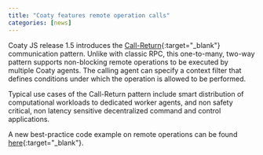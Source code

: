 ```yaml
---
title: "Coaty features remote operation calls"
categories: [news]
---
```


Coaty JS release 1.5 introduces the
[Call-Return](https://coatyio.github.io/coaty-js/man/developer-guide/#call---return-event-pattern---an-example){:target="_blank"}
communication pattern. Unlike with classic RPC, this one-to-many, two-way
pattern supports non-blocking remote operations to be executed by multiple
Coaty agents. The calling agent can specify a context filter that defines
conditions under which the operation is allowed to be performed.

Typical use cases of the Call-Return pattern include smart distribution of
computational workloads to dedicated worker agents, and non safety critical, non
latency sensitive decentralized command and control applications.

A new best-practice code example on remote operations can be found
[here](https://github.com/coatyio/coaty-examples/tree/master/remote-operations/js){:target="_blank"}.
